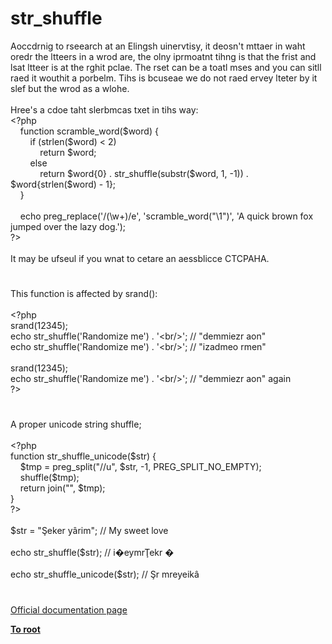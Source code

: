 # str_shuffle




<div class="phpcode"><span class="html">
Aoccdrnig to rseearch at an Elingsh uinervtisy, it deosn&apos;t mttaer in waht oredr the ltteers in a wrod are, the olny iprmoatnt tihng is that the frist and lsat ltteer is at the rghit pclae. The rset can be a toatl mses and you can sitll raed it wouthit a porbelm. Tihs is bcuseae we do not raed ervey lteter by it slef but the wrod as a wlohe.<br><br>Hree&apos;s a cdoe taht slerbmcas txet in tihs way:<br><span class="default">&lt;?php<br>&#xA0; &#xA0; </span><span class="keyword">function </span><span class="default">scramble_word</span><span class="keyword">(</span><span class="default">$word</span><span class="keyword">) {<br>&#xA0; &#xA0; &#xA0; &#xA0; if (</span><span class="default">strlen</span><span class="keyword">(</span><span class="default">$word</span><span class="keyword">) &lt; </span><span class="default">2</span><span class="keyword">)<br>&#xA0; &#xA0; &#xA0; &#xA0; &#xA0; &#xA0; return </span><span class="default">$word</span><span class="keyword">;<br>&#xA0; &#xA0; &#xA0; &#xA0; else<br>&#xA0; &#xA0; &#xA0; &#xA0; &#xA0; &#xA0; return </span><span class="default">$word</span><span class="keyword">{</span><span class="default">0</span><span class="keyword">} . </span><span class="default">str_shuffle</span><span class="keyword">(</span><span class="default">substr</span><span class="keyword">(</span><span class="default">$word</span><span class="keyword">, </span><span class="default">1</span><span class="keyword">, -</span><span class="default">1</span><span class="keyword">)) . </span><span class="default">$word</span><span class="keyword">{</span><span class="default">strlen</span><span class="keyword">(</span><span class="default">$word</span><span class="keyword">) - </span><span class="default">1</span><span class="keyword">};<br>&#xA0; &#xA0; }<br><br>&#xA0; &#xA0; echo </span><span class="default">preg_replace</span><span class="keyword">(</span><span class="string">&apos;/(\w+)/e&apos;</span><span class="keyword">, </span><span class="string">&apos;scramble_word(&quot;\1&quot;)&apos;</span><span class="keyword">, </span><span class="string">&apos;A quick brown fox jumped over the lazy dog.&apos;</span><span class="keyword">);<br></span><span class="default">?&gt;<br></span><br>It may be ufseul if you wnat to cetare an aessblicce CTCPAHA.</span>
</div>
  

#


<div class="phpcode"><span class="html">
This function is affected by srand():<br><br><span class="default">&lt;?php<br>srand</span><span class="keyword">(</span><span class="default">12345</span><span class="keyword">);<br>echo </span><span class="default">str_shuffle</span><span class="keyword">(</span><span class="string">&apos;Randomize me&apos;</span><span class="keyword">) . </span><span class="string">&apos;&lt;br/&gt;&apos;</span><span class="keyword">; </span><span class="comment">// &quot;demmiezr aon&quot;<br></span><span class="keyword">echo </span><span class="default">str_shuffle</span><span class="keyword">(</span><span class="string">&apos;Randomize me&apos;</span><span class="keyword">) . </span><span class="string">&apos;&lt;br/&gt;&apos;</span><span class="keyword">; </span><span class="comment">// &quot;izadmeo rmen&quot;<br><br></span><span class="default">srand</span><span class="keyword">(</span><span class="default">12345</span><span class="keyword">);<br>echo </span><span class="default">str_shuffle</span><span class="keyword">(</span><span class="string">&apos;Randomize me&apos;</span><span class="keyword">) . </span><span class="string">&apos;&lt;br/&gt;&apos;</span><span class="keyword">; </span><span class="comment">// &quot;demmiezr aon&quot; again<br></span><span class="default">?&gt;</span>
</span>
</div>
  

#


<div class="phpcode"><span class="html">
A proper unicode string shuffle;<br><br><span class="default">&lt;?php<br></span><span class="keyword">function </span><span class="default">str_shuffle_unicode</span><span class="keyword">(</span><span class="default">$str</span><span class="keyword">) {<br>&#xA0; &#xA0; </span><span class="default">$tmp </span><span class="keyword">= </span><span class="default">preg_split</span><span class="keyword">(</span><span class="string">&quot;//u&quot;</span><span class="keyword">, </span><span class="default">$str</span><span class="keyword">, -</span><span class="default">1</span><span class="keyword">, </span><span class="default">PREG_SPLIT_NO_EMPTY</span><span class="keyword">);<br>&#xA0; &#xA0; </span><span class="default">shuffle</span><span class="keyword">(</span><span class="default">$tmp</span><span class="keyword">);<br>&#xA0; &#xA0; return </span><span class="default">join</span><span class="keyword">(</span><span class="string">&quot;&quot;</span><span class="keyword">, </span><span class="default">$tmp</span><span class="keyword">);<br>}<br></span><span class="default">?&gt;<br></span><br>$str = &quot;&#x15E;eker y&#xE2;rim&quot;; // My sweet love<br><br>echo str_shuffle($str); // i&#xFFFD;eymr&#x162;ekr &#xFFFD;<br><br>echo str_shuffle_unicode($str); // &#x15E;r mreyeik&#xE2;</span>
</div>
  

#

[Official documentation page](https://www.php.net/manual/en/function.str-shuffle.php)

**[To root](/README.md)**